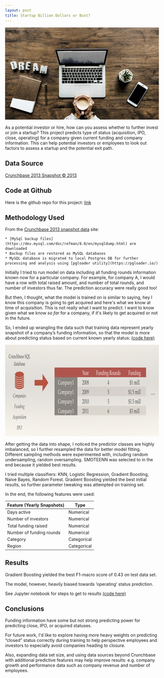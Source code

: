 ```yaml
---
layout: post
title: Startup Billion Dollars or Bust?
---
```

<p align="center">
  <img src="../images/startup.jpg">
</p>

As a potential investor or hire, how can you assess whether to further invest or join a startup? This project predicts type of status (acquisition, IPO, close, operating) for a company given current funding and company information.
This can help potential investors or employees to look out factors to assess a startup and the potential exit path.

## Data Source
[Crunchbase 2013 Snapshot © 2013](https://data.crunchbase.com/docs/2013-snapshot)

## Code at Github
Here is the github repo for this project: [link](https://github.com/pytgit/startup-classification)

## Methodology Used
From the [Crunchbase 2013 snapshot data](https://data.crunchbase.com/docs/2013-snapshot) site:

    * [MySql backup files](https://dev.mysql.com/doc/refman/8.0/en/mysqldump.html) are downloaded
    * Backup files are restored as MySQL databases
    * MySQL database is migrated to local Postgres DB for further processing and analysis using [pgloader utility](https://pgloader.io/)

Initially I tried to run model on data including all funding rounds information known now for a particular company. For example, for company A, I would have a row with total raised amount, and number of total rounds, and number of investors thus far. The prediction accuracy were really good too!

But then, I thought, what the model is trained on is similar to saying, hey I know this company is going to get acquired and here's what we know at time of acquisition. This is not really what I want to predict: I want to know given what we know *so far* for a company, if it's likely to get acquired or not in the future.

So, I ended up wrangling the data such that training data represent yearly snapshot of a company’s funding information, so that the model is more about predicting status based on current known yearly status: [(code here)](https://github.com/pytgit/startup-classification/blob/master/Clean%20data%20and%20feature%20engineering.ipynb)

<p align="center">
  <img width="1000" height="300" src="../images/data_wrangling.png">
</p>

After getting the data into shape, I noticed the predictor classes are highly imbalanced, so I further resampled the data for better model fitting. Different sampling methods were experimented with, including random undersampling, random oversampling. SMOTEENN was selected to in the end because it yielded best results.

I tried multiple classifiers: KNN, Logistic Regression, Gradient Boosting, Naive Bayes, Random Forest. Gradient Boosting yielded the best initial results, so further parameter tweaking was attempted on training set.

In the end, the following features were used:

| Feature (Yearly Snapshots)    | Type                   |
|-------------------------------|------------------------|
| Days active                   | Numerical              |
| Number of investors           | Numerical              |
| Total funding raised          | Numerical              |
| Number of funding rounds      | Numerical              |
| Category                      | Categorical            |
| Region                        | Categorical            |

## Results
Gradient Boosting yielded the best F1-macro score of 0.43 on test data set.

The model, however, heavily biased towards ‘operating’ status prediction.

See Jupyter notebook for steps to get to results [(code here)](https://github.com/pytgit/startup-classification/blob/master/Model%20training.ipynb)

## Conclusions
Funding information have some but not strong predicting power for predicting close, IPO, or acquired statuses.

For future work, I'd like to explore having more heavy weights on predicting “closed” status correctly during training to help perspective employees and investors to especially avoid companies heading to closure.

Also, expanding data set size, and using data sources beyond Crunchbase with additional predictive features may help improve results: e.g. company growth and performance data such as company revenue and number of employees.
